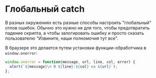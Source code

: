 # Глобальный catch

В разных окружениях есть разные способы настроить "глобальный" отлов ошибок. Обычно это нужно не для того, чтобы предотвратить падение скрипта, а чтобы залогировать ошибку и просто сказать пользователю "Извините, наши полномочия тут все".

В браузере это делается путем установки функции-обработчика в `window.onerror`:

```javascript
window.onerror = function(message, url, line, col, error) {
  alert(`${message}\n В ${line}:${col} на ${url}`);
};
```

